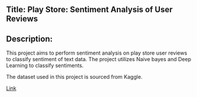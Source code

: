 ## Title: Play Store: Sentiment Analysis of User Reviews

## Description:

This project aims to perform sentiment analysis on play store user reviews to classify sentiment of text data. 
The project utilizes Naive bayes and Deep Learning to classify sentiments.

The dataset used in this project is sourced from Kaggle. 

[Link](https://www.kaggle.com/code/mmmarchetti/play-store-sentiment-analysis-of-user-reviews)
